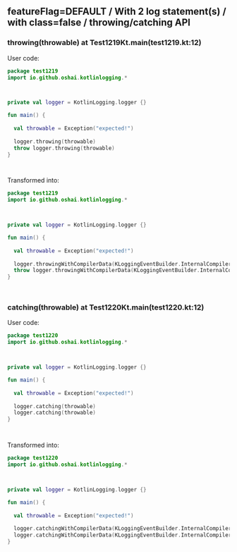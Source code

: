 ## featureFlag=DEFAULT / With 2 log statement(s) / with class=false / throwing/catching API



###  throwing(throwable) at Test1219Kt.main(test1219.kt:12)

User code:
```kotlin
package test1219
import io.github.oshai.kotlinlogging.*



private val logger = KotlinLogging.logger {}

fun main() {
  
  val throwable = Exception("expected!")
  
  logger.throwing(throwable)
  throw logger.throwing(throwable)
}




```
  
Transformed into:
```kotlin
package test1219
import io.github.oshai.kotlinlogging.*



private val logger = KotlinLogging.logger {}

fun main() {
  
  val throwable = Exception("expected!")
  
  logger.throwingWithCompilerData(KLoggingEventBuilder.InternalCompilerData(messageTemplate = "throwing(throwable)", className = "test1219.Test1219Kt", methodName = "main", fileName = "test1219.kt", lineNumber = 12), throwable)
  throw logger.throwingWithCompilerData(KLoggingEventBuilder.InternalCompilerData(messageTemplate = "throwing(throwable)", className = "test1219.Test1219Kt", methodName = "main", fileName = "test1219.kt", lineNumber = 13), throwable)
}




```

###  catching(throwable) at Test1220Kt.main(test1220.kt:12)

User code:
```kotlin
package test1220
import io.github.oshai.kotlinlogging.*



private val logger = KotlinLogging.logger {}

fun main() {
  
  val throwable = Exception("expected!")
  
  logger.catching(throwable)
  logger.catching(throwable)
}




```
  
Transformed into:
```kotlin
package test1220
import io.github.oshai.kotlinlogging.*



private val logger = KotlinLogging.logger {}

fun main() {
  
  val throwable = Exception("expected!")
  
  logger.catchingWithCompilerData(KLoggingEventBuilder.InternalCompilerData(messageTemplate = "catching(throwable)", className = "test1220.Test1220Kt", methodName = "main", fileName = "test1220.kt", lineNumber = 12), throwable)
  logger.catchingWithCompilerData(KLoggingEventBuilder.InternalCompilerData(messageTemplate = "catching(throwable)", className = "test1220.Test1220Kt", methodName = "main", fileName = "test1220.kt", lineNumber = 13), throwable)
}




```
